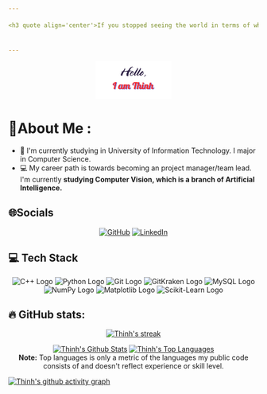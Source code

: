 ```yaml
---

<h3 quote align='center'>If you stopped seeing the world in terms of what you like and what you dislike, and saw things for what they truly are in themselves, you would find a great deal more peace in your life .</h3 quote>


---
```

<p align = "center">
<a href="https://github.com/vphuocthinh2006"><img width="30%" alt="Hello, I'm Thinh. I am an aspiring Project Manager!" src="./Hello.png" /></a></p>
</p>


# 💫About Me :
- 🔭 I'm currently studying in University of Information Technology. I major in Computer Science.
- 💻 My career path is towards becoming an project manager/team lead. I'm currently **studying Computer Vision, which is a branch of Artificial Intelligence.**

## 🌐Socials

<p align="center">
  <a href="https://github.com/vphuocthinh2006">
  <img src="https://img.shields.io/badge/GitHub-100000?style=for-the-badge&logo=github&logoColor=white" alt="GitHub"></a>
  <a href="www.linkedin.com/in/võ-phước-thịnh-7b679a382">
  <img src="https://img.shields.io/badge/linkedin-%230077B5.svg?style=for-the-badge&logo=linkedin&logoColor=white" alt="LinkedIn"></a>
</p>
    
## 💻 Tech Stack

<p align="center">
  <!-- C++ -->
  <img src="https://cdn.jsdelivr.net/npm/programming-languages-logos/src/cpp/cpp.png" width="50" alt="C++ Logo" />
  <!-- Python -->
  <img src="https://cdn.jsdelivr.net/npm/programming-languages-logos/src/python/python.png" width="50" alt="Python Logo" />
  <!-- Git -->
  <img src="https://git-scm.com/images/logos/downloads/Git-Icon-1788C.png" width="50" alt="Git Logo" />
  <!-- GitKraken -->
  <img src="https://cdn.jsdelivr.net/gh/devicons/devicon/icons/gitkraken/gitkraken-original.svg" width="50" alt="GitKraken Logo" />
  <!-- MySQL -->
  <img src="https://cdn.jsdelivr.net/gh/devicons/devicon/icons/mysql/mysql-original-wordmark.svg" width="50" alt="MySQL Logo" />
  <!-- NumPy -->
  <img src="https://cdn.jsdelivr.net/gh/devicons/devicon/icons/numpy/numpy-original.svg" width="50" alt="NumPy Logo" />
  <!-- Matplotlib -->
  <img src="https://upload.wikimedia.org/wikipedia/commons/8/84/Matplotlib_icon.svg" width="50" alt="Matplotlib Logo" />
  <!-- Scikit-Learn -->
  <img src="https://upload.wikimedia.org/wikipedia/commons/0/05/Scikit_learn_logo_small.svg" width="50" alt="Scikit-Learn Logo" />
</p>

## 🔥 GitHub stats: 

<p align="center">
  <a href="https://github.com/vphuocthinh2006">
    <img title="GitHub Stats" alt="Thinh's streak" src="https://streak-stats.demolab.com/?user=SarveshMankar&layout=compact&theme=react&hide_border=true&bg_color=1F222E&title_color=F85D7F&icon_color=F8D866"/>
  </a>
</p>

<p align="center">
  <a href="https://github.com/vphuocthinh2006"><img alt="Thinh's Github Stats" src="https://github-readme-stats.vercel.app/api?username=SarveshMankar&show_icons=true&include_all_commits=true&count_private=true&theme=react&hide_border=true&bg_color=1F222E&title_color=F85D7F&rank_icon=github&icon_color=F8D866" height="192px"/></a>
  <a href="https://github.com/vphuocthinh2006"><img alt="Thinh's Top Languages" src="https://github-readme-stats.vercel.app/api/top-langs/?username=sarveshmankar&layout=compact&theme=react&hide_border=true&bg_color=1F222E&title_color=F85D7F&icon_color=F8D866&hide=HTML,Jupyter%20Notebook" height="192px"/></a>

  <br/>
  <b>Note:</b> Top languages is only a metric of the languages my public code consists of and doesn't reflect experience or skill level.
</p>


[![Thinh's github activity graph](https://github-readme-activity-graph.vercel.app/graph?username=vphuocthinh2006&bg_color=1F222E&color=F8D866&line=F85D7F&point=FFFFFF&area=true&hide_border=true)](https://github.com/vphuocthinh2006/github-readme-activity-graph)
